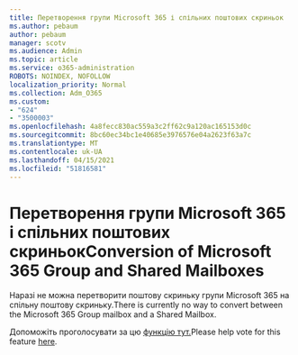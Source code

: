 ```yaml
---
title: Перетворення групи Microsoft 365 і спільних поштових скриньок
ms.author: pebaum
author: pebaum
manager: scotv
ms.audience: Admin
ms.topic: article
ms.service: o365-administration
ROBOTS: NOINDEX, NOFOLLOW
localization_priority: Normal
ms.collection: Adm_O365
ms.custom:
- "624"
- "3500003"
ms.openlocfilehash: 4a8fecc830ac559a3c2ff62c9a120ac165153d0c
ms.sourcegitcommit: 8bc60ec34bc1e40685e3976576e04a2623f63a7c
ms.translationtype: MT
ms.contentlocale: uk-UA
ms.lasthandoff: 04/15/2021
ms.locfileid: "51816581"
---
```

# <a name="conversion-of-microsoft-365-group-and-shared-mailboxes"></a><span data-ttu-id="0cc52-102">Перетворення групи Microsoft 365 і спільних поштових скриньок</span><span class="sxs-lookup"><span data-stu-id="0cc52-102">Conversion of Microsoft 365 Group and Shared Mailboxes</span></span>

<span data-ttu-id="0cc52-103">Наразі не можна перетворити поштову скриньку групи Microsoft 365 на спільну поштову скриньку.</span><span class="sxs-lookup"><span data-stu-id="0cc52-103">There is currently no way to convert between the Microsoft 365 Group mailbox and a Shared Mailbox.</span></span>

<span data-ttu-id="0cc52-104">Допоможіть проголосувати за цю [функцію тут.](https://aka.ms/M365GroupToShared)</span><span class="sxs-lookup"><span data-stu-id="0cc52-104">Please help vote for this feature [here](https://aka.ms/M365GroupToShared).</span></span>
